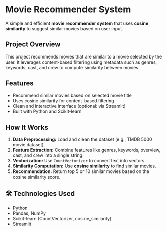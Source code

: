 # Movie Recommender System

A simple and efficient **movie recommender system** that uses **cosine similarity** to suggest similar movies based on user input.

## Project Overview

This project recommends movies that are similar to a movie selected by the user. It leverages content-based filtering using metadata such as genres, keywords, cast, and crew to compute similarity between movies.

## Features

- Recommend similar movies based on selected movie title
- Uses cosine similarity for content-based filtering
- Clean and interactive interface (optional: via Streamlit)
- Built with Python and Scikit-learn

## How It Works

1. **Data Preprocessing:** Load and clean the dataset (e.g., TMDB 5000 movie dataset).
2. **Feature Extraction:** Combine features like genres, keywords, overview, cast, and crew into a single string.
3. **Vectorization:** Use `CountVectorizer` to convert text into vectors.
4. **Similarity Computation:** Use **cosine similarity** to find similar movies.
5. **Recommendation:** Return top 5 or 10 similar movies based on the cosine similarity score.

## 🛠️ Technologies Used

- Python
- Pandas, NumPy
- Scikit-learn (CountVectorizer, cosine_similarity)
- Streamlit
